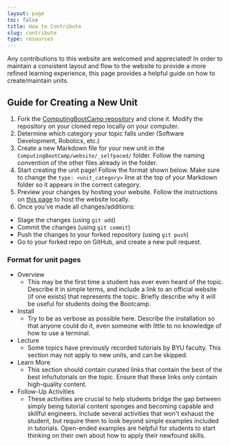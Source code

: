 ```yaml
---
layout: page
toc: false
title: How to Contribute
slug: contribute
type: resources
---
```


Any contributions to this website are welcomed and appreciated! In order to maintain a consistent layout and flow to the website to provide a more refined learning experience, this page provides a helpful guide on how to create/maintain units. 

## Guide for Creating a New Unit

1. Fork the [ComputingBootCamp repository](https://github.com/byu-cpe/ComputingBootCamp) and clone it. Modify the repository on your cloned repo locally on your computer. 
1. Determine which category your topic falls under (Software Development, Robotics, etc.)
1. Create a new Markdown file for your new unit in the ```ComputingBootCamp/website/_selfpaced/``` folder. Follow the naming convention of the other files already in the folder. 
1. Start creating the unit page! Follow the format shown below. Make sure to change the ```type: <unit_category>``` line at the top of your Markdown folder so it appears in the correct category. 
1. Preview your changes by hosting your website. Follow the instructions on [this page](https://byu-cpe.github.io/ComputingBootCamp/tutorials/setup_website/#try-out-your-website) to host the website locally. 
1. Once you've made all changes/additions: 
  - Stage the changes (using ```git add```)
  - Commit the changes (using ```git commit```)
  - Push the changes to your forked repository (using ```git push```)
  - Go to your forked repo on GitHub, and create a new pull request.

### Format for unit pages

  - Overview
    - This may be the first time a student has ever even heard of the topic. Describe it in simple terms, and include a link to an official website (if one exists) that represents the topic. Briefly describe why it will be useful for students doing the Bootcamp.
  - Install
    - Try to be as verbose as possible here. Describe the installation so that anyone could do it, even someone with little to no knowledge of how to use a terminal.
  - Lecture
    - Some topics have previously recorded tutorials by BYU faculty. This section may not apply to new units, and can be skipped.
  - Learn More
    - This section should contain curated links that contain the best of the best info/tutorials on the topic. Ensure that these links only contain high-quality content.
  - Follow-Up Activities
    - These activities are crucial to help students bridge the gap between simply being tutorial content sponges and becoming capable and skillful engineers. Include several activities that won't exhaust the student, but require them to look beyond simple examples included in tutorials. Open-ended examples are helpful for students to start thinking on their own about how to apply their newfound skills. 

<!-- 

Pages that fit style guide:
  - 

Pages that require changes:
  - 
 
 -->